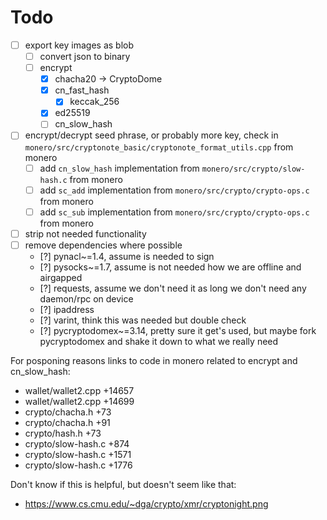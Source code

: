 # Todo
- [ ] export key images as blob
    - [ ] convert json to binary
    - [ ] encrypt
        - [x] chacha20 -> CryptoDome
        - [x] cn_fast_hash
            - [x] keccak_256
        - [x] ed25519
        - [ ] cn_slow_hash
- [ ] encrypt/decrypt seed phrase, or probably more key, check in `monero/src/cryptonote_basic/cryptonote_format_utils.cpp` from monero
    - [ ] add `cn_slow_hash` implementation from `monero/src/crypto/slow-hash.c` from monero
    - [ ] add `sc_add` implementation from `monero/src/crypto/crypto-ops.c` from monero
    - [ ] add `sc_sub` implementation from `monero/src/crypto/crypto-ops.c` from monero
- [ ] strip not needed functionality
- [ ] remove dependencies where possible
    - [?] pynacl~=1.4, assume is needed to sign
    - [?] pysocks~=1.7, assume is not needed how we are offline and airgapped
    - [?] requests, assume we don't need it as long we don't need any daemon/rpc on device
    - [?] ipaddress
    - [?] varint, think this was needed but double check
    - [?] pycryptodomex~=3.14, pretty sure it get's used, but maybe fork pycryptodomex and shake it down to what we really need


For posponing reasons links to code in monero related to encrypt and cn_slow_hash:
- wallet/wallet2.cpp +14657
- wallet/wallet2.cpp +14699
- crypto/chacha.h +73
- crypto/chacha.h +91
- crypto/hash.h +73
- crypto/slow-hash.c +874
- crypto/slow-hash.c +1571
- crypto/slow-hash.c +1776

Don't know if this is helpful, but doesn't seem like that:
- https://www.cs.cmu.edu/~dga/crypto/xmr/cryptonight.png
